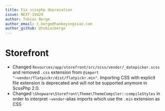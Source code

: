 ```yaml
---
title: Fix scssphp deprecation
issue: NEXT-19429
author: Tobias Berge
author_email: t.berge@haokeyingxiao.com
author_github: @tobiasberge
---
```

# Storefront
* Changed `Resources/app/storefront/src/scss/vendor/_datepicker.scss` and removed `.css` extension from `@import "~vendor/flatpickr/dist/flatpickr.min"`. Importing CSS with explicit file extension is deprecated and will not be supported anymore in ScssPhp 2.0.
* Changed `\Shopware\Storefront\Theme\ThemeCompiler::compileStyles` in order to interpret `~vendor`-alias imports which use the `.min` extension as CSS
